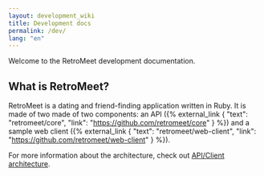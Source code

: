 ```yaml
---
layout: development_wiki
title: Development docs
permalink: /dev/
lang: "en"
---
```


Welcome to the RetroMeet development documentation.

<h2>What is RetroMeet?</h2>

RetroMeet is a dating and friend-finding application written in Ruby. It is made of two made of two components: an API ({% external_link { "text": "retromeet/core", "link": "https://github.com/retromeet/core" } %}) and a sample web client ({% external_link { "text": "retromeet/web-client", "link": "https://github.com/retromeet/web-client" } %}).

For more information about the architecture, check out <a href="/dev/design_choices/architecture">API/Client architecture</a>.
